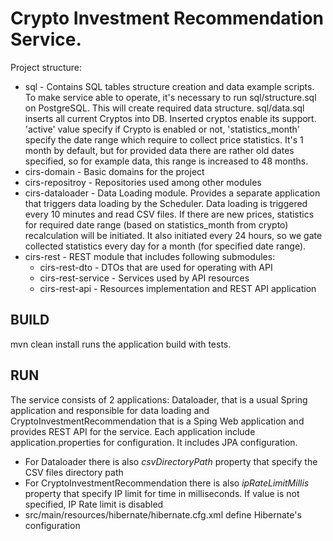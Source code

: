 # Crypto Investment Recommendation Service.

Project structure:
- sql - Contains SQL tables structure creation and data example scripts. To make service able to operate, it's necessary to run sql/structure.sql on PostgreSQL. This will create required data structure. sql/data.sql inserts all current Cryptos into DB. Inserted cryptos enable its support. 'active' value specify if Crypto is enabled or not, 'statistics_month' specify the date range which require to collect price statistics. It's 1 month by default, but for provided data there are rather old dates specified, so for example data, this range is increased to 48 months.
- cirs-domain - Basic domains for the project
- cirs-repositroy - Repositories used among other modules
- cirs-dataloader - Data Loading module. Provides a separate application that triggers data loading by the Scheduler. Data loading is triggered every 10 minutes and read CSV files. If there are new prices, statistics for required date range (based on statistics_month from crypto) recalculation will be initiated. It also initiated every 24 hours, so we gate collected statistics every day for a month (for specified date range).
- cirs-rest - REST module that includes following submodules:
  - cirs-rest-dto - DTOs that are used for operating with API
  - cirs-rest-service - Services used by API resources
  - cirs-rest-api - Resources implementation and REST API application

## BUILD
mvn clean install runs the application build with tests.

## RUN
The service consists of 2 applications: Dataloader, that is a usual Spring application and responsible for data loading and CryptoInvestmentRecommendation that is a Sping Web application and provides REST API for the service.
Each application include application.properties for configuration. It includes JPA configuration. 
- For Dataloader there is also *csvDirectoryPath* property that specify the CSV files directory path
- For CryptoInvestmentRecommendation there is also *ipRateLimitMillis* property that specify IP limit for time in milliseconds. If value is not specified, IP Rate limit is disabled
- src/main/resources/hibernate/hibernate.cfg.xml define Hibernate's configuration

